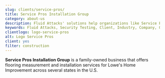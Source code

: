 ```yaml
---
slug: clients/service-pros/
title: Service Pros Installation Group
category: about-us
description: Fluid Attacks' solutions help organizations like Service Pros to identify security vulnerabilities in their systems and manage their attack surfaces.
keywords: Fluid Attacks, Security Testing, Client, Industry, Company, Organization, Pentesting, Ethical Hacking, Service Pros
clientlogo: logo-service-pros
alt: Logo Service Pros
client: yes
filter: construction
---
```


**Service Pros Installation Group** is a family-owned business
that offers flooring measurement and installation services
for Lowe's Home Improvement across several states in the U.S.

